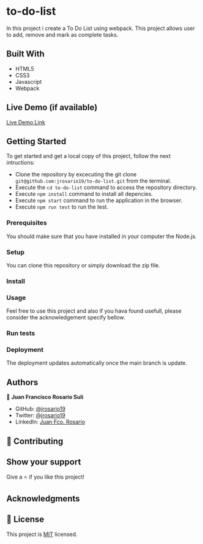 # to-do-list
In this project i create a To Do List using webpack. This project allows user to add, remove and mark as complete tasks.

## Built With
- HTML5
- CSS3
- Javascript
- Webpack

## Live Demo (if available)

[Live Demo Link](https://jrosario19.github.io/to-do-list/dist)

## Getting Started
To get started and get a local copy of this project, follow the next intructions:
- Clone the repository by excecuting the git clone ```git@github.com:jrosario19/to-do-list.git``` from the terminal.
- Execute the ```cd to-do-list``` command to access the repository directory.
- Execute ```npm install``` command to install all depencies.
- Execute ```npm start``` command to run the application in the browser.
- Execute ```npm run test``` to run the test.

### Prerequisites
You should make sure that you have installed in your computer the Node.js.

### Setup
You can clone this repository or simply download the zip file.

### Install


### Usage
Feel free to use this project and also if you hava found usefull, please consider the acknowledgement specify bellow.

### Run tests

### Deployment
The deployment updates automatically once the main branch is update.

## Authors

👤 **Juan Francisco Rosario Suli**

- GitHub: [@jrosario19](https://github.com/jrosario19)
- Twitter: [@jrosario19](https://twitter.com/jrosario19)
- LinkedIn: [Juan Fco. Rosario](https://linkedin.com/in/juan-francisco-rosario-suli-44595051)

## 🤝 Contributing

## Show your support
Give a ⭐️ if you like this project!

## Acknowledgments

## 📝 License
This project is [MIT](./MIT.md) licensed.
